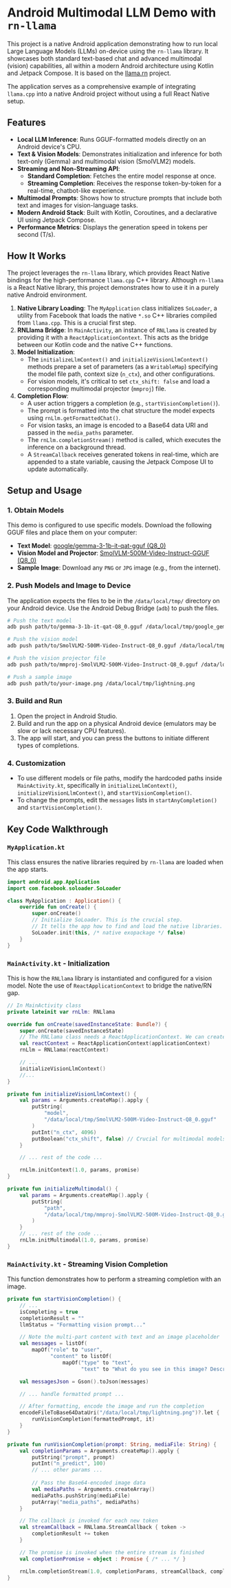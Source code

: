 # Android Multimodal LLM Demo with `rn-llama`

This project is a native Android application demonstrating how to run local Large Language Models (LLMs) on-device using the `rn-llama` library. It showcases both standard text-based chat and advanced multimodal (vision) capabilities, all within a modern Android architecture using Kotlin and Jetpack Compose.
It is based on the [llama.rn](https://github.com/mybigday/llama.rn/tree/main) project.

The application serves as a comprehensive example of integrating `llama.cpp` into a native Android project without using a full React Native setup.

## Features

- **Local LLM Inference**: Runs GGUF-formatted models directly on an Android device's CPU.
- **Text & Vision Models**: Demonstrates initialization and inference for both text-only (Gemma) and multimodal vision (SmolVLM2) models.
- **Streaming and Non-Streaming API**:
  - **Standard Completion**: Fetches the entire model response at once.
  - **Streaming Completion**: Receives the response token-by-token for a real-time, chatbot-like experience.
- **Multimodal Prompts**: Shows how to structure prompts that include both text and images for vision-language tasks.
- **Modern Android Stack**: Built with Kotlin, Coroutines, and a declarative UI using Jetpack Compose.
- **Performance Metrics**: Displays the generation speed in tokens per second (T/s).

## How It Works

The project leverages the `rn-llama` library, which provides React Native bindings for the high-performance `llama.cpp` C++ library. Although `rn-llama` is a React Native library, this project demonstrates how to use it in a purely native Android environment.

1.  **Native Library Loading**: The `MyApplication` class initializes `SoLoader`, a utility from Facebook that loads the native `*.so` C++ libraries compiled from `llama.cpp`. This is a crucial first step.
2.  **RNLlama Bridge**: In `MainActivity`, an instance of `RNLlama` is created by providing it with a `ReactApplicationContext`. This acts as the bridge between our Kotlin code and the native C++ functions.
3.  **Model Initialization**:
    -   The `initializeLlmContext()` and `initializeVisionLlmContext()` methods prepare a set of parameters (as a `WritableMap`) specifying the model file path, context size (`n_ctx`), and other configurations.
    -   For vision models, it's critical to set `ctx_shift: false` and load a corresponding multimodal projector (`mmproj`) file.
4.  **Completion Flow**:
    -   A user action triggers a completion (e.g., `startVisionCompletion()`).
    -   The prompt is formatted into the chat structure the model expects using `rnLlm.getFormattedChat()`.
    -   For vision tasks, an image is encoded to a Base64 data URI and passed in the `media_paths` parameter.
    -   The `rnLlm.completionStream()` method is called, which executes the inference on a background thread.
    -   A `StreamCallback` receives generated tokens in real-time, which are appended to a state variable, causing the Jetpack Compose UI to update automatically.

## Setup and Usage

### 1. Obtain Models

This demo is configured to use specific models. Download the following GGUF files and place them on your computer:

-   **Text Model**: [google/gemma-3-1b-it-qat-gguf (Q8_0)](https://huggingface.co/google/gemma-3-1b-it-qat-gguf/blob/main/gemma-3-1b-it-qat-Q8_0.gguf)
-   **Vision Model and Projector**: [SmolVLM-500M-Video-Instruct-GGUF (Q8_0)](https://huggingface.co/ggml-org/SmolVLM2-500M-Video-Instruct-GGUF/tree/main)
-   **Sample Image**: Download any `PNG` or `JPG` image (e.g., from the internet).

### 2. Push Models and Image to Device

The application expects the files to be in the `/data/local/tmp/` directory on your Android device. Use the Android Debug Bridge (`adb`) to push the files.

```sh
# Push the text model
adb push path/to/gemma-3-1b-it-qat-Q8_0.gguf /data/local/tmp/google_gemma-3-1b-it-qat-Q8_0.gguf

# Push the vision model
adb push path/to/SmolVLM2-500M-Video-Instruct-Q8_0.gguf /data/local/tmp/SmolVLM2-500M-Video-Instruct-Q8_0.gguf

# Push the vision projector file
adb push path/to/mmproj-SmolVLM2-500M-Video-Instruct-Q8_0.gguf /data/local/tmp/mmproj-SmolVLM2-500M-Video-Instruct-Q8_0.gguf

# Push a sample image
adb push path/to/your-image.png /data/local/tmp/lightning.png
```

### 3. Build and Run

1.  Open the project in Android Studio.
2.  Build and run the app on a physical Android device (emulators may be slow or lack necessary CPU features).
3.  The app will start, and you can press the buttons to initiate different types of completions.

### 4. Customization

-   To use different models or file paths, modify the hardcoded paths inside `MainActivity.kt`, specifically in `initializeLlmContext()`, `initializeVisionLlmContext()`, and `startVisionCompletion()`.
-   To change the prompts, edit the `messages` lists in `startAnyCompletion()` and `startVisionCompletion()`.

## Key Code Walkthrough

### `MyApplication.kt`
This class ensures the native libraries required by `rn-llama` are loaded when the app starts.

```kotlin
import android.app.Application
import com.facebook.soloader.SoLoader

class MyApplication : Application() {
    override fun onCreate() {
        super.onCreate()
        // Initialize SoLoader. This is the crucial step.
        // It tells the app how to find and load the native libraries.
        SoLoader.init(this, /* native exopackage */ false)
    }
}
```

### `MainActivity.kt` - Initialization
This is how the `RNLlama` library is instantiated and configured for a vision model. Note the use of `ReactApplicationContext` to bridge the native/RN gap.

```kotlin
// In MainActivity class
private lateinit var rnLlm: RNLlama

override fun onCreate(savedInstanceState: Bundle?) {
    super.onCreate(savedInstanceState)
    // The RNLlama class needs a ReactApplicationContext. We can create one from our app context.
    val reactContext = ReactApplicationContext(applicationContext)
    rnLlm = RNLlama(reactContext)

    // ...
    initializeVisionLlmContext()
    //...
}

private fun initializeVisionLlmContext() {
    val params = Arguments.createMap().apply {
        putString(
            "model",
            "/data/local/tmp/SmolVLM2-500M-Video-Instruct-Q8_0.gguf"
        )
        putInt("n_ctx", 4096)
        putBoolean("ctx_shift", false) // Crucial for multimodal models
    }

    // ... rest of the code ...

    rnLlm.initContext(1.0, params, promise)
}

private fun initializeMultimodal() {
    val params = Arguments.createMap().apply {
        putString(
            "path",
            "/data/local/tmp/mmproj-SmolVLM2-500M-Video-Instruct-Q8_0.gguf"
        )
    }
    // ... rest of the code ...
    rnLlm.initMultimodal(1.0, params, promise)
}
```

### `MainActivity.kt` - Streaming Vision Completion
This function demonstrates how to perform a streaming completion with an image.

```kotlin
private fun startVisionCompletion() {
    // ...
    isCompleting = true
    completionResult = ""
    llmStatus = "Formatting vision prompt..."

    // Note the multi-part content with text and an image placeholder
    val messages = listOf(
        mapOf("role" to "user",
              "content" to listOf(
                  mapOf("type" to "text",
                        "text" to "What do you see in this image? Describe it in detail.<__media__>"))))

    val messagesJson = Gson().toJson(messages)

    // ... handle formatted prompt ...

    // After formatting, encode the image and run the completion
    encodeFileToBase64DataUri("/data/local/tmp/lightning.png")?.let {
        runVisionCompletion(formattedPrompt, it)
    }
}

private fun runVisionCompletion(prompt: String, mediaFile: String) {
    val completionParams = Arguments.createMap().apply {
        putString("prompt", prompt)
        putInt("n_predict", 100)
        // ... other params ...
        
        // Pass the Base64-encoded image data
        val mediaPaths = Arguments.createArray()
        mediaPaths.pushString(mediaFile)
        putArray("media_paths", mediaPaths)
    }

    // The callback is invoked for each new token
    val streamCallback = RNLlama.StreamCallback { token ->
        completionResult += token
    }

    // The promise is invoked when the entire stream is finished
    val completionPromise = object : Promise { /* ... */ }

    rnLlm.completionStream(1.0, completionParams, streamCallback, completionPromise)
}
```
